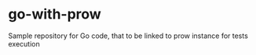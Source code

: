 # go-with-prow
Sample repository for Go code, that to be linked to prow instance for tests execution
